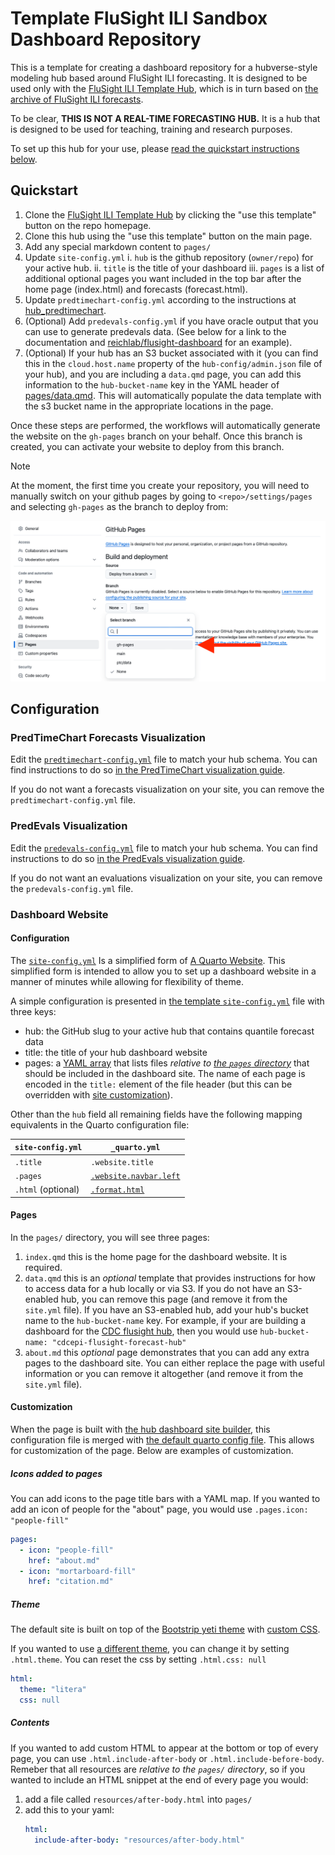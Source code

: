 # Template FluSight ILI Sandbox Dashboard Repository 

This is a template for creating a dashboard repository for a hubverse-style modeling hub based around FluSight ILI forecasting.
It is designed to be used only with the [FluSight ILI Template Hub](https://github.com/reichlab/FluSight-ILI-template-hub), 
which is in turn based on [the archive of FluSight ILI forecasts](https://github.com/hubverse-org/flusight_hub_archive).

To be clear, **THIS IS NOT A REAL-TIME FORECASTING HUB.** 
It is a hub that is designed to be used for teaching, training and research purposes.

To set up this hub for your use, please [read the quickstart instructions below](#quickstart).


## Quickstart

1. Clone the [FluSight ILI Template Hub](https://github.com/reichlab/FluSight-ILI-template-hub) by clicking the "use this template" button on the repo homepage.
1. Clone this hub using the "use this template" button on the main page.
1. Add any special markdown content to `pages/`
1. Update `site-config.yml`
    i. `hub` is the github repository (`owner/repo`) for your active hub.
    ii. `title` is the title of your dashboard
    iii. `pages` is a list of additional optional pages you want included in the top bar after the
         home page (index.html) and forecasts (forecast.html).
3. Update `predtimechart-config.yml` according to the instructions at
   [hub_predtimechart](https://github.com/hubverse-org/hub-dashboard-predtimechart/tree/main?tab=readme-ov-file#required-hub-configuration).
4. (Optional) Add `predevals-config.yml` if you have oracle output that you can
   use to generate predevals data. (See below for a link to the documentation and
   [reichlab/flusight-dashboard](https://github.com/reichlab/flusight-dashboard/blob/main/predevals-config.yml)
   for an example).
5. (Optional) If your hub has an S3 bucket associated with it (you can find
   this in the `cloud.host.name` property of the `hub-config/admin.json` file of your hub), and you are including a `data.qmd` page, you can add this
   information to the `hub-bucket-name` key in the YAML header of
   [pages/data.qmd](pages/data.qmd). This will automatically populate the data
   template with the s3 bucket name in the appropriate locations in the page.

Once these steps are performed, the workflows will automatically generate the
website on the `gh-pages` branch on your behalf. Once this branch is created,
you can activate your website to deploy from this branch.

> [!NOTE]
>
> At the moment, the first time you create your repository, you will need to
> manually switch on your github pages by going to `<repo>/settings/pages` and
> selecting `gh-pages` as the branch to deploy from:
>
> ![screenshot of the "Build and Deployment" section of the pages setting. There are two sub-headings that say "source" and "branch". The Source heading has a dropdown that is selected to "Deploy from a branch". The Branch heading shows a dropdown with `gh-pages`, `main`, `ptc/data`, and `None` as options for the "branch" dropdown. A red arrow is pointing to the `gh-pages` option, which is highlighted.](pages.png)

## Configuration

### PredTimeChart Forecasts Visualization

Edit the [`predtimechart-config.yml`](predtimechart-config.yml) file to match your hub schema.
You can find instructions to do so [in the PredTimeChart visualization guide](https://docs.hubverse.io/en/latest/user-guide/dashboards.html#dashboard-ptc).

If you do not want a forecasts visualization on your site, you can remove the
`predtimechart-config.yml` file.

### PredEvals Visualization

Edit the [`predevals-config.yml`](predevals-config.yml) file to match your hub schema.
You can find instructions to do so [in the PredEvals visualization guide](https://docs.hubverse.io/en/latest/user-guide/dashboards.html#dashboard-predevals).


If you do not want an evaluations visualization on your site, you can remove the
`predevals-config.yml` file.

### Dashboard Website

#### Configuration

The [`site-config.yml`](site-config.yml) Is a simplified form of [A Quarto Website](https://quarto.org/docs/websites/#config-file). This simplified form is intended to allow you to set up a dashboard website in a manner of minutes while allowing for flexibility of theme.

A simple configuration is presented in [the template `site-config.yml`](https://github.com/hubverse-org/hub-dashboard-template/blob/main/site-config.yml) file
with three keys:

 - hub: the GitHub slug to your active hub that contains quantile forecast data
 - title: the title of your hub dashboard website
 - pages: a [YAML array](https://www.commonwl.org/user_guide/topics/yaml-guide.html#arrays) that lists files _relative to [the `pages` directory](pages/)_ that should be included in the dashboard site. The name of each page is encoded in the `title:` element of the file header (but this can be overridden with [site customization](#customization)).

Other than the `hub` field all remaining fields have the following mapping equivalents in the Quarto configuration file:

| `site-config.yml`  | `_quarto.yml` |
| ------------------ | ------------- |
| `.title`           | `.website.title` |
| `.pages`           | [`.website.navbar.left`](https://quarto.org/docs/websites/website-navigation.html#top-navigation) |
| `.html` (optional) | [`.format.html`](https://quarto.org/docs/reference/formats/html.html#format-options) |

#### Pages

In the `pages/` directory, you will see three pages:

1. `index.qmd` this is the home page for the dashboard website. It is required.
2. `data.qmd` this is an _optional_ template that provides instructions for how
   to access data for a hub locally or via S3. If you do not have an S3-enabled
   hub, you can remove this page (and remove it from the `site.yml` file). If
   you have an S3-enabled hub, add your hub's bucket name to the
   `hub-bucket-name` key. For example, if your are building a dashboard for the
   [CDC flusight
   hub](https://hubverse.io/community/hubs.html#flusight-forecast-hub), then
   you would use `hub-bucket-name: "cdcepi-flusight-forecast-hub"`
3. `about.md` this _optional_ page demonstrates that you can add any extra
   pages to the dashboard site. You can either replace the page with useful
   information or you can remove it altogether (and remove it from the
   `site.yml` file).

#### Customization

When the page is built with [the hub dashboard site builder](https://github.com/hubverse-org/hub-dash-site-builder), this configuration file is merged with [the default quarto config file](https://github.com/hubverse-org/hub-dash-site-builder/blob/main/static/_quarto.yml). This allows for customization of the page. Below
are examples of customization.

##### Icons added to pages

You can add icons to the page title bars with a YAML map. If you wanted to add an icon of people for the "about" page, you would use `.pages.icon: "people-fill"`

```yaml
pages:
  - icon: "people-fill"
    href: "about.md"
  - icon: "mortarboard-fill"
    href: "citation.md"
```

##### Theme

The default site is built on top of the [Bootstrip yeti theme](https://bootswatch.com/yeti/) with [custom CSS](https://github.com/hubverse-org/hub-dash-site-builder/blob/main/static/resources/css/styles.css).

If you wanted to use [a different theme](https://quarto.org/docs/output-formats/html-themes.html), you can change it by setting `.html.theme`. You can reset the css by setting `.html.css: null`

```yaml
html:
  theme: "litera"
  css: null
```

##### Contents

If you wanted to add custom HTML to appear at the bottom or top of every page,
you can use `.html.include-after-body` or `.html.include-before-body`. Remeber
that all resources are _relative to the `pages/` directory_, so if you wanted
to include an HTML snippet at the end of every page you would:

1. add a file called `resources/after-body.html` into `pages/`
2. add this to your yaml:
   ```yaml
   html:
     include-after-body: "resources/after-body.html"
   ```
